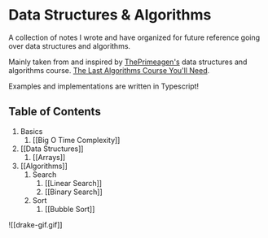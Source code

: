 # Data Structures & Algorithms

A collection of notes I wrote and have organized for future reference going over data structures and algorithms.

Mainly taken from and inspired by [ThePrimeagen's](https://www.youtube.com/@ThePrimeTimeagen) data structures and algorithms course.
[The Last Algorithms Course You'll Need](https://frontendmasters.com/courses/algorithms/).

Examples and implementations are written in Typescript!

## Table of Contents
1. Basics
	1. [[Big O Time Complexity]]
2. [[Data Structures]]
	1. [[Arrays]]
3. [[Algorithms]]
	1. Search
		1. [[Linear Search]]
		2. [[Binary Search]]
	2. Sort
		1. [[Bubble Sort]]

![[drake-gif.gif]]